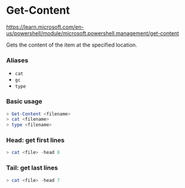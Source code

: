 # Get-Content

https://learn.microsoft.com/en-us/powershell/module/microsoft.powershell.management/get-content

Gets the content of the item at the specified location.

### Aliases
- `cat`
- `gc`
- `type`

### Basic usage
```powershell
> Get-Content <filename>
> cat <filename>
> type <filename>
```

### Head: get first lines
```powershell
> cat <file> -head 8
```

### Tail: get last lines
```powershell
> cat <file> -head 7
```
